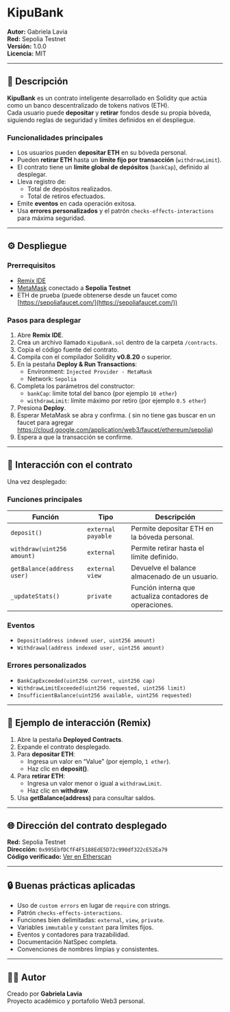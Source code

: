 # KipuBank

**Autor:** Gabriela Lavia  
**Red:** Sepolia Testnet  
**Versión:** 1.0.0  
**Licencia:** MIT

---

## 🧩 Descripción

**KipuBank** es un contrato inteligente desarrollado en Solidity que actúa como un banco descentralizado de tokens nativos (ETH).  
Cada usuario puede **depositar** y **retirar** fondos desde su propia bóveda, siguiendo reglas de seguridad y límites definidos en el despliegue.

### Funcionalidades principales

- Los usuarios pueden **depositar ETH** en su bóveda personal.
- Pueden **retirar ETH** hasta un **límite fijo por transacción** (`withdrawLimit`).
- El contrato tiene un **límite global de depósitos** (`bankCap`), definido al desplegar.
- Lleva registro de:
  - Total de depósitos realizados.
  - Total de retiros efectuados.
- Emite **eventos** en cada operación exitosa.
- Usa **errores personalizados** y el patrón `checks-effects-interactions` para máxima seguridad.

---

## ⚙️ Despliegue

### Prerrequisitos

- [Remix IDE](https://remix.ethereum.org/)
- [MetaMask](https://metamask.io/) conectado a **Sepolia Testnet**
- ETH de prueba (puede obtenerse desde un faucet como [https://sepoliafaucet.com/](https://sepoliafaucet.com/))

### Pasos para desplegar

1. Abre **Remix IDE**.
2. Crea un archivo llamado `KipuBank.sol` dentro de la carpeta `/contracts`.
3. Copia el código fuente del contrato.
4. Compila con el compilador Solidity **v0.8.20** o superior.
5. En la pestaña **Deploy & Run Transactions**:
   - Environment: `Injected Provider - MetaMask`
   - Network: `Sepolia`
6. Completa los parámetros del constructor:
   - `bankCap`: límite total del banco (por ejemplo `10 ether`)
   - `withdrawLimit`: límite máximo por retiro (por ejemplo `0.5 ether`)
7. Presiona **Deploy**.
8. Esperar MetaMask se abra y confirma. ( sin no tiene gas buscar en un faucet para agregar https://cloud.google.com/application/web3/faucet/ethereum/sepolia)
9. Espera a que la transacción se confirme.

---

## 💬 Interacción con el contrato

Una vez desplegado:

### Funciones principales

| Función | Tipo | Descripción |
|----------|------|--------------|
| `deposit()` | `external payable` | Permite depositar ETH en la bóveda personal. |
| `withdraw(uint256 amount)` | `external` | Permite retirar hasta el límite definido. |
| `getBalance(address user)` | `external view` | Devuelve el balance almacenado de un usuario. |
| `_updateStats()` | `private` | Función interna que actualiza contadores de operaciones. |

### Eventos

- `Deposit(address indexed user, uint256 amount)`
- `Withdrawal(address indexed user, uint256 amount)`

### Errores personalizados

- `BankCapExceeded(uint256 current, uint256 cap)`
- `WithdrawLimitExceeded(uint256 requested, uint256 limit)`
- `InsufficientBalance(uint256 available, uint256 requested)`

---

## 🧪 Ejemplo de interacción (Remix)

1. Abre la pestaña **Deployed Contracts**.
2. Expande el contrato desplegado.
3. Para **depositar ETH**:  
   - Ingresa un valor en “Value” (por ejemplo, `1 ether`).  
   - Haz clic en **deposit()**.
4. Para **retirar ETH**:  
   - Ingresa un valor menor o igual a `withdrawLimit`.  
   - Haz clic en **withdraw**.
5. Usa **getBalance(address)** para consultar saldos.

---

## 🌐 Dirección del contrato desplegado

**Red:** Sepolia Testnet  
**Dirección:** `0x995EbfDCfF4F5188EdE5D72c990df322cE52Ea79`  
**Código verificado:** [Ver en Etherscan](https://sepolia.etherscan.io/address/0x995EbfDCfF4F5188EdE5D72c990df322cE52Ea79)

---

## 🔒 Buenas prácticas aplicadas

- Uso de `custom errors` en lugar de `require` con strings.
- Patrón `checks-effects-interactions`.
- Funciones bien delimitadas: `external`, `view`, `private`.
- Variables `immutable` y `constant` para límites fijos.
- Eventos y contadores para trazabilidad.
- Documentación NatSpec completa.
- Convenciones de nombres limpias y consistentes.

---

## 🧑‍💻 Autor

Creado por **Gabriela Lavia**  
Proyecto académico y portafolio Web3 personal.  
